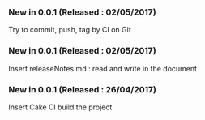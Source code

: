 ### New in 0.0.1 (Released : 02/05/2017)
 
Try to commit, push, tag by CI on Git
 
### New in 0.0.1 (Released : 02/05/2017)
 
Insert releaseNotes.md : read and write in the document
 
### New in 0.0.1 (Released : 26/04/2017)

Insert Cake CI build the project
